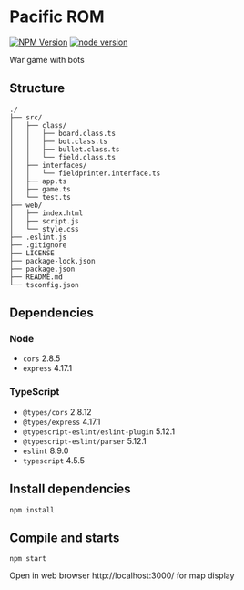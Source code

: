 # Pacific ROM
[![NPM Version][npm-image]][npm-url]
[![node version][node-image]][node-url]

War game with bots

## Structure
```
./
├── src/
│   ├── class/
│   │   ├── board.class.ts
│   │   ├── bot.class.ts
│   │   ├── bullet.class.ts
│   │   └── field.class.ts
│   ├── interfaces/
│   │   └── fieldprinter.interface.ts
│   ├── app.ts
│   ├── game.ts
│   └── test.ts
├── web/
│   ├── index.html
│   ├── script.js
│   └── style.css
├── .eslint.js
├── .gitignore
├── LICENSE
├── package-lock.json
├── package.json
├── README.md
└── tsconfig.json
```

## Dependencies
### Node
- `cors` 2.8.5
- `express` 4.17.1
### TypeScript
- `@types/cors` 2.8.12
- `@types/express` 4.17.1
- `@typescript-eslint/eslint-plugin` 5.12.1
- `@typescript-eslint/parser` 5.12.1
- `eslint` 8.9.0
- `typescript` 4.5.5

## Install dependencies
```
npm install
```

## Compile and starts
```
npm start
```
Open in web browser http://localhost:3000/ for map display

[npm-image]: https://img.shields.io/badge/npm-6.14.11-critical
[npm-url]: https://www.npmjs.com/
[node-image]: https://img.shields.io/badge/node-14.16.0-success
[node-url]: https://nodejs.org/en/
[typescript-image]: https://img.shields.io/badge/node-14.16.0-success
[typescript-url]: https://nodejs.org/en/